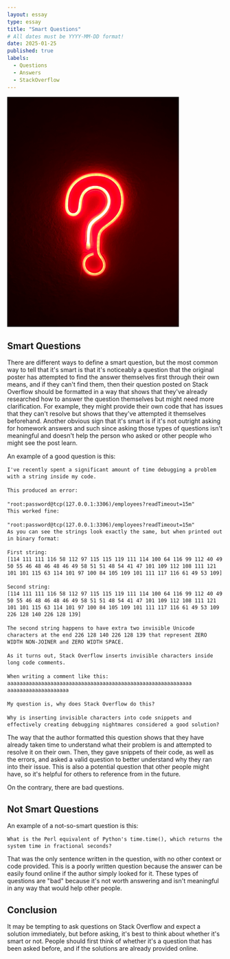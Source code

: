 ```yaml
---
layout: essay
type: essay
title: "Smart Questions"
# All dates must be YYYY-MM-DD format!
date: 2025-01-25
published: true
labels:
  - Questions
  - Answers
  - StackOverflow
---
```


<img width="400px" class="rounded float-start pe-4" src="../img/smart-questions/simone-secci-49uySSA678U-unsplash.jpg">

## Smart Questions

There are different ways to define a smart question, but the most common way to tell that it's smart is that it's noticeably a question that the original poster has attempted to find the answer themselves first through their own means, and if they can't find them, then their question posted on Stack Overflow should be formatted in a way that shows that they've already researched how to answer the question themselves but might need more clarification. For example, they might provide their own code that has issues that they can't resolve but shows that they've attempted it themselves beforehand. Another obvious sign that it's smart is if it's not outright asking for homework answers and such since asking those types of questions isn't meaningful and doesn't help the person who asked or other people who might see the post learn. 

An example of a good question is this:
```
I've recently spent a significant amount of time debugging a problem with a string inside my code.

This produced an error:

"root:password@tcp(127.0.0.1:3306)/employees?readTimeout=15m‌​"
This worked fine:

"root:password@tcp(127.0.0.1:3306)/employees?readTimeout=15m"
As you can see the strings look exactly the same, but when printed out in binary format:

First string:
[114 111 111 116 58 112 97 115 115 119 111 114 100 64 116 99 112 40 49 50 55 46 48 46 48 46 49 58 51 51 48 54 41 47 101 109 112 108 111 121 101 101 115 63 114 101 97 100 84 105 109 101 111 117 116 61 49 53 109]

Second string:
[114 111 111 116 58 112 97 115 115 119 111 114 100 64 116 99 112 40 49 50 55 46 48 46 48 46 49 58 51 51 48 54 41 47 101 109 112 108 111 121 101 101 115 63 114 101 97 100 84 105 109 101 111 117 116 61 49 53 109 226 128 140 226 128 139]

The second string happens to have extra two invisible Unicode characters at the end 226 128 140 226 128 139 that represent ZERO WIDTH NON-JOINER and ZERO WIDTH SPACE.

As it turns out, Stack Overflow inserts invisible characters inside long code comments.

When writing a comment like this:
aaaaaaaaaaaaaaaaaaaa‌​aaaaaaaaaaaaaaaaaaaa‌​aaaaaaaaaaaaaaaaaaaa‌​aaaaaaaaaaaaaaaaaaaa‌

My question is, why does Stack Overflow do this?

Why is inserting invisible characters into code snippets and effectively creating debugging nightmares considered a good solution?
```

The way that the author formatted this question shows that they have already taken time to understand what their problem is and attempted to resolve it on their own. Then, they gave snippets of their code, as well as the errors, and asked a valid question to better understand why they ran into their issue. This is also a potential question that other people might have, so it's helpful for others to reference from in the future.

On the contrary, there are bad questions.

## Not Smart Questions

An example of a not-so-smart question is this: 

```
What is the Perl equivalent of Python's time.time(), which returns the system time in fractional seconds?
```
That was the only sentence written in the question, with no other context or code provided. This is a poorly written question because the answer can be easily found online if the author simply looked for it. These types of questions are "bad" because it's not worth answering and isn't meaningful in any way that would help other people.

## Conclusion
It may be tempting to ask questions on Stack Overflow and expect a solution immediately, but before asking, it's best to think about whether it's smart or not. People should first think of whether it's a question that has been asked before, and if the solutions are already provided online. 
